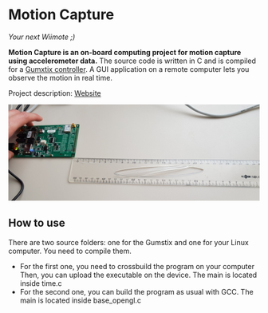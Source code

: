 Motion Capture
======
*Your next Wiimote ;)*

**Motion Capture is an on-board computing project for motion capture using accelerometer data.**
The source code is written in C and is compiled for a [Gumxtix controller](https://www.gumstix.com/).
A GUI application on a remote computer lets you observe the motion in real time.

Project description: [Website](https://johan-gras.github.io/projects/motioncapture/)

![The New Wiimote](wiimote.jpg "The New Wiimote")

## How to use
There are two source folders: one for the Gumstix and one for your Linux computer. You need to compile them.
- For the first one, you need to crossbuild the program on your computer Then, you can upload the executable on the device. The main is located inside time.c
- For the second one, you can build the program as usual with GCC. The main is located inside base_opengl.c

